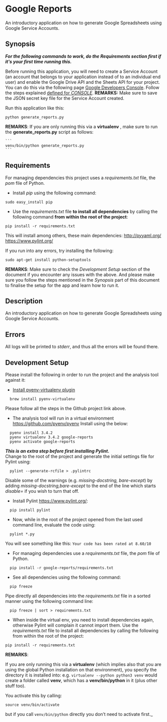 # Google Reports

An introductory application on how to generate Google Spreadsheets using Google Service Accounts.

## Synopsis

_**For the following commands to work, do the Requirements section first if it's your first time running this.**_

Before running this application, you will need to create a Service Account (an account that belongs to your application instead of to an individual end user) and enable the Google Drive API and the Sheets API for your project. You can do this via the following page [Google Developers Console](https://console.developers.google.com/projectselector/apis/api?organizationId=590846829574). Follow the steps explained [defined for _CONSOLE_](https://cloud.google.com/iam/docs/creating-managing-service-accounts).
**REMARKS:**
  Make sure to save the JSON secret key file for the Service Account created.

Run this application like this:

  ```
  python generate_reports.py
  ```

**REMARKS**:
    If you are only running this via a **virtualenv** , make sure to run the **generate_reports.py** script as follows:

    ```
    venv/bin/python generate_reports.py
    ```

## Requirements

For managing dependencies this project uses a _requirements.txt_ file, the _pom_ file of Python.

- Install _pip_ using the following command:

```
sudo easy_install pip
```

- Use the _requirements.txt_ file **to install all dependencies** by calling the following command **from within the root of the project**:

```
pip install -r requirements.txt
```

This will install among others, these main dependencies:
http://pyyaml.org/ <br />
https://www.pylint.org/ <br />

If you run into any errors, try installing the following:

```
sudo apt-get install python-setuptools
```

**REMARKS**: Make sure to check the _Development Setup_ section of the document if you encounter any issues with the above. And please make sure you follow the steps mentioned in the _Synopsis_ part of this document to finalise the setup for the app and learn how to run it.

## Description

An introductory application on how to generate Google Spreadsheets using Google Service Accounts.

## Errors

All logs will be printed to *stderr*, and thus all the errors will be found there.

## Development Setup

Please install the following in order to run the project and the analysis tool against it:

- [Install pyenv-virtualenv plugin](https://github.com/pyenv/pyenv-virtualenv)

```
  brew install pyenv-virtualenv
```
Please follow all the steps in the Github project link above.

- The analysis tool will run in a virtual environment https://github.com/pyenv/pyenv
Install using the below:

```
  pyenv install 3.4.2
  pyenv virtualenv 3.4.2 google-reports
  pyenv activate google-reports
```

_**This is an extra step before first installing Pylint.**_ <br />
  Change to the root of the project and generate the initial settings file for Pylint using:

  ```
    pylint --generate-rcfile > .pylintrc
  ```

  Disable some of the warnings (e.g. _missing-docstring, bare-except_) by adding _missing-docstring,bare-except_ to the end of the line which starts _disable=_ if you wish to turn that off.

- Install Pylint https://www.pylint.org/:

```
  pip install pylint
```

- Now, while in the root of the project opened from the last used command line, evaluate the code using:

```
  pylint *.py
```
You will see something like this:
`Your code has been rated at 8.60/10`

- For managing dependencies use a _requirements.txt_ file, the _pom_ file of Python.

```
  pip install -r google-reports/requirements.txt
```

- See all dependencies using the following command:

```
  pip freeze
```

Pipe directly all dependencies into the _requirements.txt_ file in a sorted manner using the following command line:

```
  pip freeze | sort > requirements.txt
```

- When inside the virtual env, you need to install dependencies again, otherwise Pylint will complain it cannot import them. Use the _requirements.txt_ file to install all dependencies by calling the following from within the root of the project:

```
pip install -r requirements.txt
```

**REMARKS**:

If you are only running this via a **virtualenv** (which implies also that you are using the global Python installation on that environment), you specify the directory it is installed into: e.g. `virtualenv --python python3 venv` would create a folder called **venv**, which has a **venv/bin/python** in it (plus other stuff too).

You activate this by calling:

```
source venv/bin/activate
```

but if you call `venv/bin/python` directly you don’t need to activate first._
